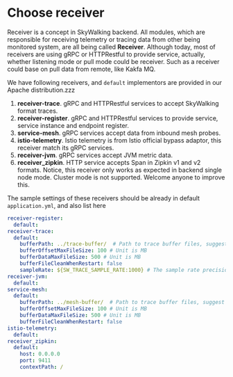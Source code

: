 # Choose receiver

Receiver is a concept in SkyWalking backend. All modules, which are responsible for receiving telemetry or tracing data
from other being monitored system, are all being called **Receiver**. Although today, most of receivers are using gRPC
or HTTPRestful to provide service, actually, whether listening mode or pull mode could be receiver. Such as a receiver
could base on pull data from remote, like Kakfa MQ.

We have following receivers, and `default` implementors are provided in our Apache distribution.zzz

1. **receiver-trace**. gRPC and HTTPRestful services to accept SkyWalking format traces.
1. **receiver-register**. gRPC and HTTPRestful services to provide service, service instance and endpoint register.
1. **service-mesh**. gRPC services accept data from inbound mesh probes.
1. **istio-telemetry**. Istio telemetry is from Istio official bypass adaptor, this receiver match its gRPC services.
1. **receiver-jvm**. gRPC services accept JVM metric data.
1. **receiver_zipkin**. HTTP service accepts Span in Zipkin v1 and v2 formats. Notice, this receiver only works as
   expected in backend single node mode. Cluster mode is not supported. Welcome anyone to improve this.

The sample settings of these receivers should be already in default `application.yml`, and also list here

```yaml
receiver-register:
  default:
receiver-trace:
  default:
    bufferPath: ../trace-buffer/  # Path to trace buffer files, suggest to use absolute path
    bufferOffsetMaxFileSize: 100 # Unit is MB
    bufferDataMaxFileSize: 500 # Unit is MB
    bufferFileCleanWhenRestart: false
    sampleRate: ${SW_TRACE_SAMPLE_RATE:1000} # The sample rate precision is 1/10000. 10000 means 100% sample in default.
receiver-jvm:
  default:
service-mesh:
  default:
    bufferPath: ../mesh-buffer/  # Path to trace buffer files, suggest to use absolute path
    bufferOffsetMaxFileSize: 100 # Unit is MB
    bufferDataMaxFileSize: 500 # Unit is MB
    bufferFileCleanWhenRestart: false
istio-telemetry:
  default:
receiver_zipkin:
  default:
    host: 0.0.0.0
    port: 9411
    contextPath: /
```